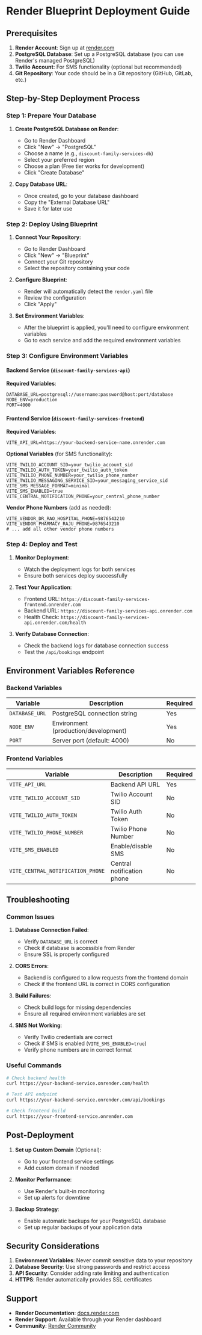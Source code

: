 # Render Blueprint Deployment Guide

## Prerequisites

1. **Render Account**: Sign up at [render.com](https://render.com)
2. **PostgreSQL Database**: Set up a PostgreSQL database (you can use Render's managed PostgreSQL)
3. **Twilio Account**: For SMS functionality (optional but recommended)
4. **Git Repository**: Your code should be in a Git repository (GitHub, GitLab, etc.)

## Step-by-Step Deployment Process

### Step 1: Prepare Your Database

1. **Create PostgreSQL Database on Render**:
   - Go to Render Dashboard
   - Click "New" → "PostgreSQL"
   - Choose a name (e.g., `discount-family-services-db`)
   - Select your preferred region
   - Choose a plan (Free tier works for development)
   - Click "Create Database"

2. **Copy Database URL**:
   - Once created, go to your database dashboard
   - Copy the "External Database URL"
   - Save it for later use

### Step 2: Deploy Using Blueprint

1. **Connect Your Repository**:
   - Go to Render Dashboard
   - Click "New" → "Blueprint"
   - Connect your Git repository
   - Select the repository containing your code

2. **Configure Blueprint**:
   - Render will automatically detect the `render.yaml` file
   - Review the configuration
   - Click "Apply"

3. **Set Environment Variables**:
   - After the blueprint is applied, you'll need to configure environment variables
   - Go to each service and add the required environment variables

### Step 3: Configure Environment Variables

#### Backend Service (`discount-family-services-api`)

**Required Variables**:
```
DATABASE_URL=postgresql://username:password@host:port/database
NODE_ENV=production
PORT=4000
```

#### Frontend Service (`discount-family-services-frontend`)

**Required Variables**:
```
VITE_API_URL=https://your-backend-service-name.onrender.com
```

**Optional Variables** (for SMS functionality):
```
VITE_TWILIO_ACCOUNT_SID=your_twilio_account_sid
VITE_TWILIO_AUTH_TOKEN=your_twilio_auth_token
VITE_TWILIO_PHONE_NUMBER=your_twilio_phone_number
VITE_TWILIO_MESSAGING_SERVICE_SID=your_messaging_service_sid
VITE_SMS_MESSAGE_FORMAT=minimal
VITE_SMS_ENABLED=true
VITE_CENTRAL_NOTIFICATION_PHONE=your_central_phone_number
```

**Vendor Phone Numbers** (add as needed):
```
VITE_VENDOR_DR_RAO_HOSPITAL_PHONE=9876543210
VITE_VENDOR_PHARMACY_RAJU_PHONE=9876543210
# ... add all other vendor phone numbers
```

### Step 4: Deploy and Test

1. **Monitor Deployment**:
   - Watch the deployment logs for both services
   - Ensure both services deploy successfully

2. **Test Your Application**:
   - Frontend URL: `https://discount-family-services-frontend.onrender.com`
   - Backend URL: `https://discount-family-services-api.onrender.com`
   - Health Check: `https://discount-family-services-api.onrender.com/health`

3. **Verify Database Connection**:
   - Check the backend logs for database connection success
   - Test the `/api/bookings` endpoint

## Environment Variables Reference

### Backend Variables
| Variable | Description | Required |
|----------|-------------|----------|
| `DATABASE_URL` | PostgreSQL connection string | Yes |
| `NODE_ENV` | Environment (production/development) | Yes |
| `PORT` | Server port (default: 4000) | No |

### Frontend Variables
| Variable | Description | Required |
|----------|-------------|----------|
| `VITE_API_URL` | Backend API URL | Yes |
| `VITE_TWILIO_ACCOUNT_SID` | Twilio Account SID | No |
| `VITE_TWILIO_AUTH_TOKEN` | Twilio Auth Token | No |
| `VITE_TWILIO_PHONE_NUMBER` | Twilio Phone Number | No |
| `VITE_SMS_ENABLED` | Enable/disable SMS | No |
| `VITE_CENTRAL_NOTIFICATION_PHONE` | Central notification phone | No |

## Troubleshooting

### Common Issues

1. **Database Connection Failed**:
   - Verify `DATABASE_URL` is correct
   - Check if database is accessible from Render
   - Ensure SSL is properly configured

2. **CORS Errors**:
   - Backend is configured to allow requests from the frontend domain
   - Check if the frontend URL is correct in CORS configuration

3. **Build Failures**:
   - Check build logs for missing dependencies
   - Ensure all required environment variables are set

4. **SMS Not Working**:
   - Verify Twilio credentials are correct
   - Check if SMS is enabled (`VITE_SMS_ENABLED=true`)
   - Verify phone numbers are in correct format

### Useful Commands

```bash
# Check backend health
curl https://your-backend-service.onrender.com/health

# Test API endpoint
curl https://your-backend-service.onrender.com/api/bookings

# Check frontend build
curl https://your-frontend-service.onrender.com
```

## Post-Deployment

1. **Set up Custom Domain** (Optional):
   - Go to your frontend service settings
   - Add custom domain if needed

2. **Monitor Performance**:
   - Use Render's built-in monitoring
   - Set up alerts for downtime

3. **Backup Strategy**:
   - Enable automatic backups for your PostgreSQL database
   - Set up regular backups of your application data

## Security Considerations

1. **Environment Variables**: Never commit sensitive data to your repository
2. **Database Security**: Use strong passwords and restrict access
3. **API Security**: Consider adding rate limiting and authentication
4. **HTTPS**: Render automatically provides SSL certificates

## Support

- **Render Documentation**: [docs.render.com](https://docs.render.com)
- **Render Support**: Available through your Render dashboard
- **Community**: [Render Community](https://community.render.com) 